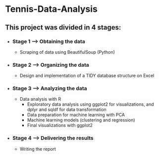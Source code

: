 # Tennis-Data-Analysis

## This project was divided in 4 stages:
- ### Stage 1 --> Obtaining the data
  - Scraping of data using BeautifulSoup (Python)
- ### Stage 2 -->  Organizing the data
  - Design and implementation of a TIDY database structure on Excel 
- ### Stage 3 --> Analyzing the data
  - Data analysis with R 
    - Exploratory data analysis using ggplot2 for visualizations, and dplyr and sqldf for data transformation
    - Data preparation for machine learning with PCA
    - Machine learning models (clustering and regression)
    - Final visualizations with ggplot2
- ### Stage 4 --> Delivering the results
  - Writing the report 

